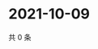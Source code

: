 # 2021-10-09

共 0 条

<!-- BEGIN -->
<!-- 最后更新时间 Sat Oct 09 2021 11:15:29 GMT+0800 (China Standard Time) -->

<!-- END -->
